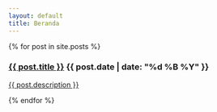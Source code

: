 ```yaml
---
layout: default
title: Beranda
---
```


<div class="grid">
  {% for post in site.posts %}
    <div class="card">
      <h3><a href="{{ post.url | relative_url }}">{{ post.title }}</a> {{ post.date | date: "%d %B %Y" }}</h3>
      <p><a href="{{ post.url | relative_url }}">{{ post.description }}</a></p>
    </div>
  {% endfor %}
</div>
